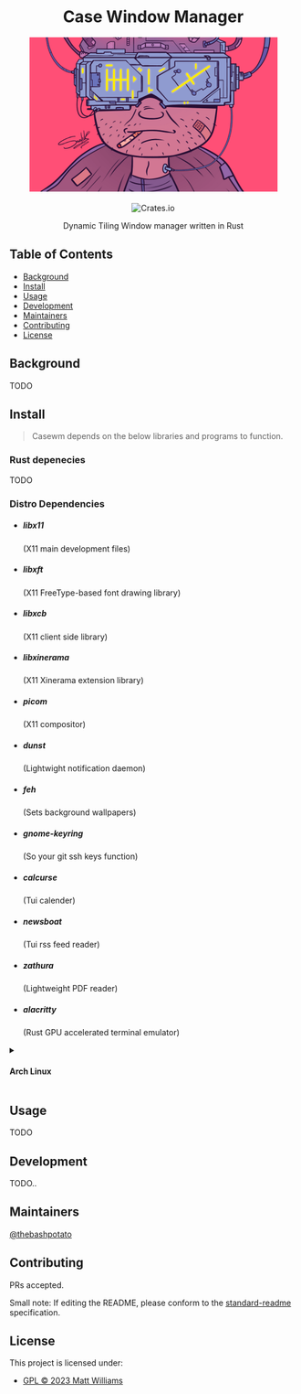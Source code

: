<div align="center">
  <h1>Case Window Manager</h1>
  <img src="banner.png">
</div>
<br>
<div align="center">
  <img alt="Crates.io" src="https://img.shields.io/badge/standard--readme-OK-green.svg?style=flat-square">
  <br>
  <p>Dynamic Tiling Window manager written in Rust</p>
</div>

## Table of Contents

- [Background](#background)
- [Install](#install)
- [Usage](#usage)
- [Development](#development)
- [Maintainers](#maintainers)
- [Contributing](#contributing)
- [License](#license)

## Background

TODO

## Install

> Casewm depends on the below libraries and programs to function.

### Rust depenecies

TODO

### Distro Dependencies

<ul>
  <li><h5>libx11</h5>        (X11 main development files)</li>
  <li><h5>libxft</h5>       (X11 FreeType-based font drawing library)</li>
  <li><h5>libxcb</h5>        (X11 client side library)</li>
  <li><h5>libxinerama</h5>   (X11 Xinerama extension library)</li>
  <li><h5>picom</h5>         (X11 compositor)</li>
  <li><h5>dunst</h5>         (Lightwight notification daemon)</li>
  <li><h5>feh</h5>           (Sets background wallpapers)</li>
  <li><h5>gnome-keyring</h5> (So your git ssh keys function)</li>
  <li><h5>calcurse</h5>     (Tui calender)</li>
  <li><h5>newsboat</h5>      (Tui rss feed reader)</li>
  <li><h5>zathura</h5>       (Lightweight PDF reader)</li>
  <li><h5>alacritty</h5>     (Rust GPU accelerated terminal emulator)</li>
</ul>

<details>
<summary><h4>Arch Linux</h4></summary>

Install command

```bash
sudo pacman -S libx11 libxft libxcb libxinerama picom dunst feh \
     gnome-keyring calcurse newsboat zathura zathura-cb zathura-pdf-poppler zathura-djvu
```

</details>

## Usage

TODO

## Development

TODO..

## Maintainers

[@thebashpotato](https://github.com/thebashpotato)

## Contributing

PRs accepted.

Small note: If editing the README, please conform to the [standard-readme](https://github.com/RichardLitt/standard-readme) specification.

## License

This project is licensed under:

- [GPL © 2023 Matt Williams](LICENSE)
